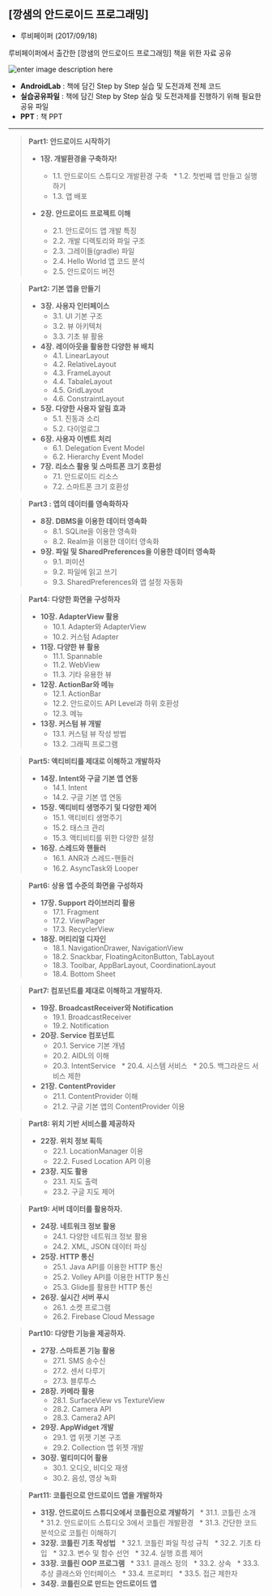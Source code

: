 **[깡샘의 안드로이드 프로그래밍]**
---------------------

- 루비페이퍼 (2017/09/18)

루비페이퍼에서 출간한 [깡샘의 안드로이드 프로그래밍] 책을 위한 자료 공유

![enter image description here](https://raw.githubusercontent.com/kkangseongyun/kkangs_android/master/01.jpg)


- **AndroidLab** : 책에 담긴 Step by Step 실습 및 도전과제 전체 코드
- **실습공유파일** : 책에 담긴 Step by Step 실습 및 도전과제를 진행하기 위해 필요한 공유 파일
- **PPT** :  책 PPT

-------------------





>**Part1: 안드로이드 시작하기**
> 
> - **1장. 개발환경을 구축하자!**
>   * 1.1. 안드로이드 스튜디오 개발환경 구축
>   * 1.2. 첫번째 앱 만들고 실행하기
>   * 1.3. 앱 배포
> 
> - **2장. 안드로이드 프로젝트 이해**
>   * 2.1. 안드로이드 앱 개발 특징
>   * 2.2. 개발 디렉토리와 파일 구조
>   * 2.3. 그레이들(gradle) 파일
>   * 2.4. Hello World 앱 코드 분석
>   * 2.5. 안드로이드 버전

>**Part2: 기본 앱을 만들기**
> 
>- **3장. 사용자 인터페이스**
>   * 3.1. UI 기본 구조
>   * 3.2. 뷰 아키텍처
>   * 3.3. 기초 뷰 활용
>- **4장. 레이아웃을 활용한 다양한 뷰 배치**
>   * 4.1. LinearLayout
>   * 4.2. RelativeLayout
>   * 4.3. FrameLayout
>   * 4.4. TabaleLayout
>   * 4.5. GridLayout
>   * 4.6. ConstraintLayout
>- **5장. 다양한 사용자 알림 효과**
>   * 5.1. 진동과 소리
>   * 5.2. 다이얼로그
>- **6장. 사용자 이벤트 처리**
>   * 6.1. Delegation Event Model
>   * 6.2. Hierarchy Event Model
>- **7장. 리소스 활용 및 스마트폰 크기 호환성**
>   * 7.1. 안드로이드 리소스
>   * 7.2. 스마트폰 크기 호환성

>**Part3 : 앱의 데이터를 영속화하자**
> 
>- **8장. DBMS을 이용한 데이터 영속화**
>   * 8.1. SQLite을 이용한 영속화
>   * 8.2. Realm을 이용한 데이터 영속화
>- **9장. 파일 및 SharedPreferences을 이용한 데이터 영속화**
>   * 9.1. 퍼미션
>   * 9.2. 파일에 읽고 쓰기
>   * 9.3. SharedPreferences와 앱 설정 자동화

>**Part4: 다양한 화면을 구성하자**
> 
> - **10장. AdapterView 활용**
>   * 10.1. Adapter와 AdapterView
>   * 10.2. 커스텀 Adapter
> - **11장. 다양한 뷰 활용**
>   * 11.1. Spannable
>   * 11.2. WebView
>   * 11.3. 기타 유용한 뷰
> - **12장. ActionBar와 메뉴**
>   * 12.1. ActionBar
>   * 12.2. 안드로이드 API Level과 하위 호환성
>   * 12.3. 메뉴
> - **13장. 커스텀 뷰 개발**
>   * 13.1. 커스텀 뷰 작성 방법
>   * 13.2. 그래픽 프로그램

>**Part5: 액티비티를 제대로 이해하고 개발하자**
> 
> - **14장. Intent와 구글 기본 앱 연동**
>   * 14.1. Intent
>   * 14.2. 구글 기본 앱 연동
> - **15장. 액티비티 생명주기 및 다양한 제어**
>   * 15.1. 액티비티 생명주기
>   * 15.2. 태스크 관리
>   * 15.3. 액티비티를 위한 다양한 설정
> - **16장. 스레드와 핸들러**
>   * 16.1. ANR과 스레드-핸들러
>   * 16.2. AsyncTask와 Looper

>**Part6: 상용 앱 수준의 화면을 구성하자**
> 
> - **17장. Support 라이브러리 활용**
>   * 17.1. Fragment
>   * 17.2. ViewPager
>   * 17.3. RecyclerView
> - **18장. 머티리얼 디자인**
>   * 18.1. NavigationDrawer, NavigationView
>   * 18.2. Snackbar, FloatingAcitonButton, TabLayout
>   * 18.3. Toolbar, AppBarLayout, CoordinationLayout
>   * 18.4. Bottom Sheet

>**Part7: 컴포넌트를 제대로 이해하고 개발하자.**
> 
> - **19장. BroadcastReceiver와 Notification**
>   * 19.1. BroadcastReceiver
>   * 19.2. Notification
> - **20장. Service 컴포넌트**
>   * 20.1. Service 기본 개념
>   * 20.2. AIDL의 이해
>   * 20.3. IntentService
>   * 20.4. 시스템 서비스
>   * 20.5. 백그라운드 서비스 제한
> - **21장. ContentProvider**
>   * 21.1. ContentProvider 이해
>   * 21.2. 구글 기본 앱의 ContentProvider 이용

>**Part8: 위치 기반 서비스를 제공하자**
> 
> - **22장. 위치 정보 획득**
>   * 22.1. LocationManager 이용
>   * 22.2. Fused Location API 이용
> - **23장. 지도 활용**
>   * 23.1. 지도 출력
>   * 23.2. 구글 지도 제어

>**Part9: 서버 데이터를 활용하자.**
> 
>- **24장. 네트워크 정보 활용**
>   * 24.1. 다양한 네트워크 정보 활용
>   * 24.2. XML, JSON 데이터 파싱
>- **25장. HTTP 통신**
>   * 25.1. Java API를 이용한 HTTP 통신
>   * 25.2. Volley API를 이용한 HTTP 통신
>   * 25.3. Glide를 활용한 HTTP 통신
>- **26장. 실시간 서버 푸시**
>   * 26.1. 소켓 프로그램
>   * 26.2. Firebase Cloud Message

>**Part10: 다양한 기능을 제공하자.**
> 
> - **27장. 스마트폰 기능 활용**
>   * 27.1. SMS 송수신
>   * 27.2. 센서 다루기
>   * 27.3. 블루투스
> - **28장. 카메라 활용**
>   * 28.1. SurfaceView vs TextureView
>   * 28.2. Camera API
>   * 28.3. Camera2 API
> - **29장. AppWidget 개발**
>   * 29.1. 앱 위젯 기본 구조
>   * 29.2. Collection 앱 위젯 개발
> - **30장. 멀티미디어 활용**
>   * 30.1. 오디오, 비디오 재생
>   * 30.2. 음성, 영상 녹화

>**Part11: 코틀린으로 안드로이드 앱을 개발하자**
> 
> - **31장. 안드로이드 스튜디오에서 코틀린으로 개발하기**
>   * 31.1. 코틀린 소개
>   * 31.2. 안드로이드 스튜디오 3에서 코틀린 개발환경
>   * 31.3. 간단한 코드 분석으로 코틀린 이해하기
> - **32장. 코틀린 기초 작성법**
>   * 32.1. 코틀린 파일 작성 규칙
>   * 32.2. 기초 타입
>   * 32.3. 변수 및 함수 선언
>   * 32.4. 실행 흐름 제어
> - **33장. 코틀린 OOP 프로그램**
>   * 33.1. 클래스 정의
>   * 33.2. 상속
>   * 33.3. 추상 클래스와 인터페이스
>   * 33.4. 프로퍼티
>   * 33.5. 접근 제한자
> - **34장. 코틀린으로 만드는 안드로이드 앱**

